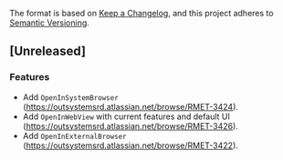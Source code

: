 The format is based on [Keep a Changelog](https://keepachangelog.com/en/1.0.0/),
and this project adheres to [Semantic Versioning](https://semver.org/spec/v2.0.0.html).

## [Unreleased]

### Features
- Add `OpenInSystemBrowser` (https://outsystemsrd.atlassian.net/browse/RMET-3424).
- Add `OpenInWebView` with current features and default UI (https://outsystemsrd.atlassian.net/browse/RMET-3426).
- Add `OpenInExternalBrowser` (https://outsystemsrd.atlassian.net/browse/RMET-3422).